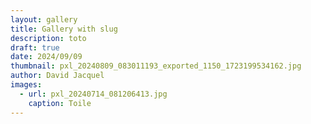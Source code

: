 ```yaml
---
layout: gallery
title: Gallery with slug
description: toto
draft: true
date: 2024/09/09
thumbnail: pxl_20240809_083011193_exported_1150_1723199534162.jpg
author: David Jacquel
images:
  - url: pxl_20240714_081206413.jpg
    caption: Toile
---
```

